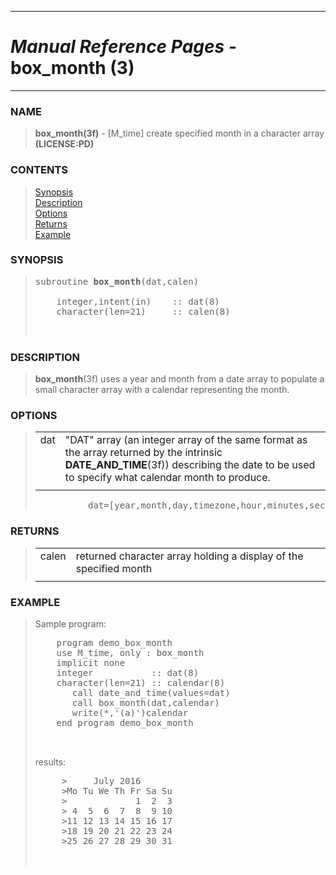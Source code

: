 <?
<body>
  <a name="top" id="top"></a>
  <div id="Container">
    <div id="Content">
      <div class="c1">
        <hr />
        <h1><i>Manual Reference Pages -</i> box_month (3)</h1>
        <hr />
      </div><a name="0"></a>
      <h3><a name="0">NAME</a></h3>
      <blockquote>
        <b>box_month(3f)</b> - [M_time] create specified month in a character array <b>(LICENSE:PD)</b>
      </blockquote><a name="contents" id="contents"></a>
      <h3>CONTENTS</h3>
      <blockquote>
        <a href="#1">Synopsis</a><br />
        <a href="#2">Description</a><br />
        <a href="#3">Options</a><br />
        <a href="#4">Returns</a><br />
        <a href="#5">Example</a><br />
      </blockquote><a name="8"></a>
      <h3><a name="8">SYNOPSIS</a></h3>
      <blockquote>
        <pre>
subroutine <b>box_month</b>(dat,calen)
<br />    integer,intent(in)    :: dat(8)
    character(len=21)     :: calen(8)
<br />
</pre>
      </blockquote><a name="2"></a>
      <h3><a name="2">DESCRIPTION</a></h3>
      <blockquote>
        <b>box_month</b>(3f) uses a year and month from a date array to populate a small character array with a calendar representing the month.
      </blockquote><a name="3"></a>
      <h3><a name="3">OPTIONS</a></h3>
      <blockquote>
        <table cellpadding="3">
          <tr valign="top">
            <td class="c2" width="6%" nowrap="nowrap">dat</td>
            <td valign="bottom">"DAT" array (an integer array of the same format as the array returned by the intrinsic <b>DATE_AND_TIME</b>(3f)) describing
            the date to be used to specify what calendar month to produce.</td>
          </tr>
          <tr>
            <td></td>
          </tr>
        </table><!-- .nf -->
        <pre>
          dat=[year,month,day,timezone,hour,minutes,seconds,milliseconds]
</pre>
      </blockquote><a name="4"></a>
      <h3><a name="4">RETURNS</a></h3>
      <blockquote>
        <table cellpadding="3">
          <tr valign="top">
            <td class="c2" width="6%" nowrap="nowrap">calen</td>
            <td valign="bottom">returned character array holding a display of the specified month</td>
          </tr>
          <tr>
            <td></td>
          </tr>
        </table>
      </blockquote><a name="5"></a>
      <h3><a name="5">EXAMPLE</a></h3>
      <blockquote>
        Sample program:
        <pre>
    program demo_box_month
    use M_time, only : box_month
    implicit none
    integer           :: dat(8)
    character(len=21) :: calendar(8)
       call date_and_time(values=dat)
       call box_month(dat,calendar)
       write(*,'(a)')calendar
    end program demo_box_month
<br />
</pre>results:
        <pre>
     &gt;     July 2016
     &gt;Mo Tu We Th Fr Sa Su
     &gt;             1  2  3
     &gt; 4  5  6  7  8  9 10
     &gt;11 12 13 14 15 16 17
     &gt;18 19 20 21 22 23 24
     &gt;25 26 27 28 29 30 31
<br />
</pre>
      </blockquote><a name="6"></a>
    </div>
  </div>
</body>
